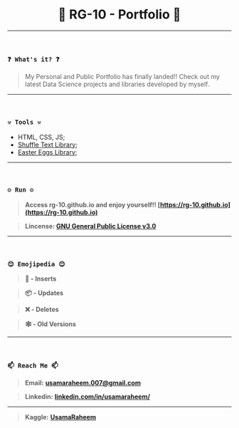 <h1 align="center">🌟 RG-10 - Portfolio 🌟</h1>

----
<br>

### `❓ What's it? ❓`

> My Personal and Public Portfolio has finally landed!! Check out my latest Data Science projects and libraries developed by myself.

----
<br>

### `⚒️ Tools ⚒️`

* HTML, CSS, JS;
* [Shuffle Text Library](https://webcodeflow.com/text-shuffle-text-js/);
* [Easter Eggs Library](https://github.com/WeiChiaChang/easter-egg-collection);

----
<br>

### `⚙️ Run ⚙️`

> **Access rg-10.github.io and enjoy yourself!! [https://rg-10.github.io](https://rg-10.github.io)**

> **Lincense: [GNU General Public License v3.0](https://github.com/RG-10/RG-10.github.io/blob/main/LICENSE)**

----
<br>

### `😊 Emojipedia 😊`

> **🎉 - Inserts**

> **📦 - Updates**

> **❌ - Deletes**

> **🕸️ - Old Versions**

----
<br>

### `📫 Reach Me 📫`

> **Email:** **[usamaraheem.007@gmail.com](mailto:usamaraheem.007@gmail.com?)**

> **Linkedin:** **[linkedin.com/in/usamaraheem/](https://www.linkedin.com/in/usamaraheem/)**


----

> **Kaggle:** **[UsamaRaheem](https://www.kaggle.com/usamaraheem)**
